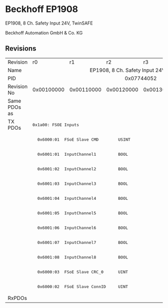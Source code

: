 # Beckhoff EP1908

EP1908, 8 Ch. Safety Input 24V, TwinSAFE 

Beckhoff Automation GmbH & Co. KG



## Revisions
<table>
<tr >
<td>Revision</td>
<td>r0</td>
<td>r1</td>
<td>r2</td>
<td>r3</td>
<td colspan=2 align="center">r4</td>
</tr>
<tr >
<td>Name</td>
<td colspan=6 align="center">EP1908, 8 Ch. Safety Input 24V, TwinSAFE </td>
</tr>
<tr >
<td>PID</td>
<td colspan=6 align="center">0x07744052</td>
</tr>
<tr >
<td>Revision No</td>
<td>0x00100000</td>
<td>0x00110000</td>
<td>0x00120000</td>
<td>0x00130000</td>
<td>0x00140000</td>
<td>0x00140002</td>
</tr>
<tr >
<td>Same PDOs as</td>
<td colspan=6 align="center"></td>
</tr>
<tr class="txpdo pdosection">
<td rowspan=12 valign=top>TX PDOs</td>
<td colspan=6 align="left"><pre>0x1a00: FSOE Inputs</pre></td>
<td></td>
</tr>
<tr class="txpdo">
<td colspan=6 align="left"><pre>  0x6000:01  FSoE Slave CMD        USINT</pre></td>
</tr>
<tr class="txpdo">
<td colspan=6 align="left"><pre>  0x6001:01  InputChannel1         BOOL</pre></td>
</tr>
<tr class="txpdo">
<td colspan=6 align="left"><pre>  0x6001:02  InputChannel2         BOOL</pre></td>
</tr>
<tr class="txpdo">
<td colspan=6 align="left"><pre>  0x6001:03  InputChannel3         BOOL</pre></td>
</tr>
<tr class="txpdo">
<td colspan=6 align="left"><pre>  0x6001:04  InputChannel4         BOOL</pre></td>
</tr>
<tr class="txpdo">
<td colspan=6 align="left"><pre>  0x6001:05  InputChannel5         BOOL</pre></td>
</tr>
<tr class="txpdo">
<td colspan=6 align="left"><pre>  0x6001:06  InputChannel6         BOOL</pre></td>
</tr>
<tr class="txpdo">
<td colspan=6 align="left"><pre>  0x6001:07  InputChannel7         BOOL</pre></td>
</tr>
<tr class="txpdo">
<td colspan=6 align="left"><pre>  0x6001:08  InputChannel8         BOOL</pre></td>
</tr>
<tr class="txpdo">
<td colspan=6 align="left"><pre>  0x6000:03  FSoE Slave CRC_0      UINT</pre></td>
</tr>
<tr class="txpdo">
<td colspan=6 align="left"><pre>  0x6000:02  FSoE Slave ConnID     UINT</pre></td>
</tr>
<tr >
<td>RxPDOs</td>
<td colspan=6 align="left"></td>
</tr>
</table>
